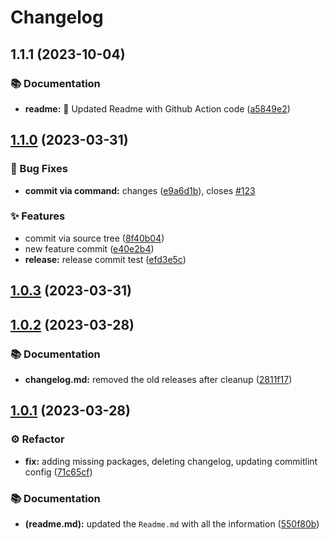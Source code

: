 # Changelog

## 1.1.1 (2023-10-04)

### 📚 Documentation

-   **readme:** 📓 Updated Readme with Github Action code ([a5849e2](https://bitbucket.org/k-aryan/automatic-release-poc/commits/a5849e255f541e30cb629c5b925a25a5276cc3b1))

## [1.1.0](https://bitbucket.org/k-aryan/automatic-release-poc/commits/tag/v1.1.0) (2023-03-31)

### 🐛 Bug Fixes

-   **commit via command:** changes ([e9a6d1b](https://bitbucket.org/k-aryan/automatic-release-poc/commits/e9a6d1bdf8c2d8f510beb038c0787b54c487887a)), closes [#123](https://heady.atlassian.net/browse/123)

### ✨ Features

-   commit via source tree ([8f40b04](https://bitbucket.org/k-aryan/automatic-release-poc/commits/8f40b0485a30d9d4b3b32fae03badbf01c6ade0c))
-   new feature commit ([e40e2b4](https://bitbucket.org/k-aryan/automatic-release-poc/commits/e40e2b4ab589752766a756b0259a57e7faeff10f))
-   **release:** release commit test ([efd3e5c](https://bitbucket.org/k-aryan/automatic-release-poc/commits/efd3e5ce4f91f3a0d4eb21de935be572c9472fb7))

## [1.0.3](https://bitbucket.org/k-aryan/automatic-release-poc/commits/tag/v1.0.3) (2023-03-31)

## [1.0.2](https://bitbucket.org/k-aryan/automatic-release-poc/commits/tag/v1.0.2) (2023-03-28)

### 📚 Documentation

-   **changelog.md:** removed the old releases after cleanup ([2811f17](https://bitbucket.org/k-aryan/automatic-release-poc/commits/2811f177c40325c3b3a2d7514935d5631b7241ba))

## [1.0.1](https://bitbucket.org/k-aryan/automatic-release-poc/commits/tag/v1.0.1) (2023-03-28)

### ⚙️ Refactor

-   **fix:** adding missing packages, deleting changelog, updating commitlint config ([71c65cf](https://bitbucket.org/k-aryan/automatic-release-poc/commits/71c65cf125b6b517a49d3d1da631e0cff31e9072))

### 📚 Documentation

-   **(readme.md):** updated the `Readme.md` with all the information ([550f80b](https://bitbucket.org/k-aryan/automatic-release-poc/commits/550f80b64a9e7b9ea118579808a8efbb3ee44302))
